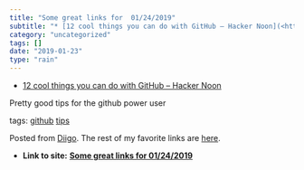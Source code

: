 ```yaml
---
title: "Some great links for  01/24/2019"
subtitle: "* [12 cool things you can do with GitHub – Hacker Noon](<https://hackernoon.com/12-cool-things-you-c..."
category: "uncategorized"
tags: []
date: "2019-01-23"
type: "rain"
---
```

* [12 cool things you can do with GitHub – Hacker Noon](<https://hackernoon.com/12-cool-things-you-can-do-with-github-f3e0424cf2f0>)

Pretty good tips for the github power user

tags: [github](<https://www.diigo.com/user/pitosalas/github>)
[tips](<https://www.diigo.com/user/pitosalas/tips>)

Posted from [Diigo](<https://www.diigo.com>). The rest of my favorite links
are [here](<https://www.diigo.com/user/pitosalas>).


* **Link to site:** **[Some great links for  01/24/2019](None)**